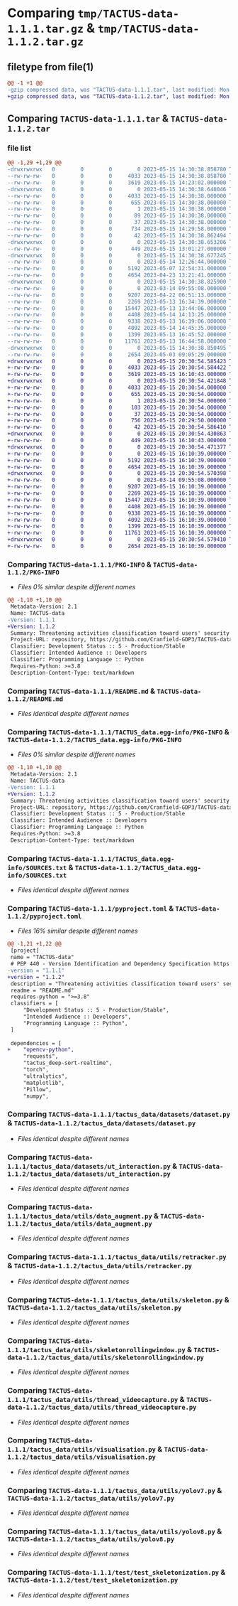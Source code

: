 # Comparing `tmp/TACTUS-data-1.1.1.tar.gz` & `tmp/TACTUS-data-1.1.2.tar.gz`

## filetype from file(1)

```diff
@@ -1 +1 @@
-gzip compressed data, was "TACTUS-data-1.1.1.tar", last modified: Mon May 15 14:30:38 2023, max compression
+gzip compressed data, was "TACTUS-data-1.1.2.tar", last modified: Mon May 15 20:30:54 2023, max compression
```

## Comparing `TACTUS-data-1.1.1.tar` & `TACTUS-data-1.1.2.tar`

### file list

```diff
@@ -1,29 +1,29 @@
-drwxrwxrwx   0        0        0        0 2023-05-15 14:30:38.858780 TACTUS-data-1.1.1/
--rw-rw-rw-   0        0        0     4033 2023-05-15 14:30:38.858780 TACTUS-data-1.1.1/PKG-INFO
--rw-rw-rw-   0        0        0     3619 2023-05-15 14:23:02.000000 TACTUS-data-1.1.1/README.md
-drwxrwxrwx   0        0        0        0 2023-05-15 14:30:38.640046 TACTUS-data-1.1.1/TACTUS_data.egg-info/
--rw-rw-rw-   0        0        0     4033 2023-05-15 14:30:38.000000 TACTUS-data-1.1.1/TACTUS_data.egg-info/PKG-INFO
--rw-rw-rw-   0        0        0      655 2023-05-15 14:30:38.000000 TACTUS-data-1.1.1/TACTUS_data.egg-info/SOURCES.txt
--rw-rw-rw-   0        0        0        1 2023-05-15 14:30:38.000000 TACTUS-data-1.1.1/TACTUS_data.egg-info/dependency_links.txt
--rw-rw-rw-   0        0        0       89 2023-05-15 14:30:38.000000 TACTUS-data-1.1.1/TACTUS_data.egg-info/requires.txt
--rw-rw-rw-   0        0        0       37 2023-05-15 14:30:38.000000 TACTUS-data-1.1.1/TACTUS_data.egg-info/top_level.txt
--rw-rw-rw-   0        0        0      734 2023-05-15 14:29:58.000000 TACTUS-data-1.1.1/pyproject.toml
--rw-rw-rw-   0        0        0       42 2023-05-15 14:30:38.862494 TACTUS-data-1.1.1/setup.cfg
-drwxrwxrwx   0        0        0        0 2023-05-15 14:30:38.653206 TACTUS-data-1.1.1/tactus_data/
--rw-rw-rw-   0        0        0      449 2023-05-15 13:01:27.000000 TACTUS-data-1.1.1/tactus_data/__init__.py
-drwxrwxrwx   0        0        0        0 2023-05-15 14:30:38.677245 TACTUS-data-1.1.1/tactus_data/datasets/
--rw-rw-rw-   0        0        0        0 2023-05-14 12:26:44.000000 TACTUS-data-1.1.1/tactus_data/datasets/__init__.py
--rw-rw-rw-   0        0        0     5192 2023-05-07 12:54:31.000000 TACTUS-data-1.1.1/tactus_data/datasets/dataset.py
--rw-rw-rw-   0        0        0     4654 2023-04-23 13:21:41.000000 TACTUS-data-1.1.1/tactus_data/datasets/ut_interaction.py
-drwxrwxrwx   0        0        0        0 2023-05-15 14:30:38.825900 TACTUS-data-1.1.1/tactus_data/utils/
--rw-rw-rw-   0        0        0        0 2023-03-14 09:55:08.000000 TACTUS-data-1.1.1/tactus_data/utils/__init__.py
--rw-rw-rw-   0        0        0     9207 2023-04-22 06:51:13.000000 TACTUS-data-1.1.1/tactus_data/utils/data_augment.py
--rw-rw-rw-   0        0        0     2269 2023-05-13 16:34:39.000000 TACTUS-data-1.1.1/tactus_data/utils/retracker.py
--rw-rw-rw-   0        0        0    15447 2023-05-13 13:44:06.000000 TACTUS-data-1.1.1/tactus_data/utils/skeleton.py
--rw-rw-rw-   0        0        0     4408 2023-05-14 14:13:25.000000 TACTUS-data-1.1.1/tactus_data/utils/skeletonrollingwindow.py
--rw-rw-rw-   0        0        0     9338 2023-05-13 16:39:06.000000 TACTUS-data-1.1.1/tactus_data/utils/thread_videocapture.py
--rw-rw-rw-   0        0        0     4092 2023-05-14 14:45:35.000000 TACTUS-data-1.1.1/tactus_data/utils/visualisation.py
--rw-rw-rw-   0        0        0     1399 2023-05-13 16:45:52.000000 TACTUS-data-1.1.1/tactus_data/utils/yolov7.py
--rw-rw-rw-   0        0        0    11761 2023-05-13 16:44:58.000000 TACTUS-data-1.1.1/tactus_data/utils/yolov8.py
-drwxrwxrwx   0        0        0        0 2023-05-15 14:30:38.850495 TACTUS-data-1.1.1/test/
--rw-rw-rw-   0        0        0     2654 2023-05-03 09:05:29.000000 TACTUS-data-1.1.1/test/test_skeletonization.py
+drwxrwxrwx   0        0        0        0 2023-05-15 20:30:54.585423 TACTUS-data-1.1.2/
+-rw-rw-rw-   0        0        0     4033 2023-05-15 20:30:54.584422 TACTUS-data-1.1.2/PKG-INFO
+-rw-rw-rw-   0        0        0     3619 2023-05-15 16:10:43.000000 TACTUS-data-1.1.2/README.md
+drwxrwxrwx   0        0        0        0 2023-05-15 20:30:54.421848 TACTUS-data-1.1.2/TACTUS_data.egg-info/
+-rw-rw-rw-   0        0        0     4033 2023-05-15 20:30:54.000000 TACTUS-data-1.1.2/TACTUS_data.egg-info/PKG-INFO
+-rw-rw-rw-   0        0        0      655 2023-05-15 20:30:54.000000 TACTUS-data-1.1.2/TACTUS_data.egg-info/SOURCES.txt
+-rw-rw-rw-   0        0        0        1 2023-05-15 20:30:54.000000 TACTUS-data-1.1.2/TACTUS_data.egg-info/dependency_links.txt
+-rw-rw-rw-   0        0        0      103 2023-05-15 20:30:54.000000 TACTUS-data-1.1.2/TACTUS_data.egg-info/requires.txt
+-rw-rw-rw-   0        0        0       37 2023-05-15 20:30:54.000000 TACTUS-data-1.1.2/TACTUS_data.egg-info/top_level.txt
+-rw-rw-rw-   0        0        0      756 2023-05-15 20:29:50.000000 TACTUS-data-1.1.2/pyproject.toml
+-rw-rw-rw-   0        0        0       42 2023-05-15 20:30:54.586410 TACTUS-data-1.1.2/setup.cfg
+drwxrwxrwx   0        0        0        0 2023-05-15 20:30:54.430863 TACTUS-data-1.1.2/tactus_data/
+-rw-rw-rw-   0        0        0      449 2023-05-15 16:10:43.000000 TACTUS-data-1.1.2/tactus_data/__init__.py
+drwxrwxrwx   0        0        0        0 2023-05-15 20:30:54.471377 TACTUS-data-1.1.2/tactus_data/datasets/
+-rw-rw-rw-   0        0        0        0 2023-05-15 16:10:39.000000 TACTUS-data-1.1.2/tactus_data/datasets/__init__.py
+-rw-rw-rw-   0        0        0     5192 2023-05-15 16:10:39.000000 TACTUS-data-1.1.2/tactus_data/datasets/dataset.py
+-rw-rw-rw-   0        0        0     4654 2023-05-15 16:10:39.000000 TACTUS-data-1.1.2/tactus_data/datasets/ut_interaction.py
+drwxrwxrwx   0        0        0        0 2023-05-15 20:30:54.570398 TACTUS-data-1.1.2/tactus_data/utils/
+-rw-rw-rw-   0        0        0        0 2023-03-14 09:55:08.000000 TACTUS-data-1.1.2/tactus_data/utils/__init__.py
+-rw-rw-rw-   0        0        0     9207 2023-05-15 16:10:39.000000 TACTUS-data-1.1.2/tactus_data/utils/data_augment.py
+-rw-rw-rw-   0        0        0     2269 2023-05-15 16:10:39.000000 TACTUS-data-1.1.2/tactus_data/utils/retracker.py
+-rw-rw-rw-   0        0        0    15447 2023-05-15 16:10:39.000000 TACTUS-data-1.1.2/tactus_data/utils/skeleton.py
+-rw-rw-rw-   0        0        0     4408 2023-05-15 16:10:39.000000 TACTUS-data-1.1.2/tactus_data/utils/skeletonrollingwindow.py
+-rw-rw-rw-   0        0        0     9338 2023-05-15 16:10:39.000000 TACTUS-data-1.1.2/tactus_data/utils/thread_videocapture.py
+-rw-rw-rw-   0        0        0     4092 2023-05-15 16:10:39.000000 TACTUS-data-1.1.2/tactus_data/utils/visualisation.py
+-rw-rw-rw-   0        0        0     1399 2023-05-15 16:10:39.000000 TACTUS-data-1.1.2/tactus_data/utils/yolov7.py
+-rw-rw-rw-   0        0        0    11761 2023-05-15 16:10:39.000000 TACTUS-data-1.1.2/tactus_data/utils/yolov8.py
+drwxrwxrwx   0        0        0        0 2023-05-15 20:30:54.579410 TACTUS-data-1.1.2/test/
+-rw-rw-rw-   0        0        0     2654 2023-05-15 16:10:39.000000 TACTUS-data-1.1.2/test/test_skeletonization.py
```

### Comparing `TACTUS-data-1.1.1/PKG-INFO` & `TACTUS-data-1.1.2/PKG-INFO`

 * *Files 0% similar despite different names*

```diff
@@ -1,10 +1,10 @@
 Metadata-Version: 2.1
 Name: TACTUS-data
-Version: 1.1.1
+Version: 1.1.2
 Summary: Threatening activities classification toward users' security
 Project-URL: repository, https://github.com/Cranfield-GDP3/TACTUS-data
 Classifier: Development Status :: 5 - Production/Stable
 Classifier: Intended Audience :: Developers
 Classifier: Programming Language :: Python
 Requires-Python: >=3.8
 Description-Content-Type: text/markdown
```

### Comparing `TACTUS-data-1.1.1/README.md` & `TACTUS-data-1.1.2/README.md`

 * *Files identical despite different names*

### Comparing `TACTUS-data-1.1.1/TACTUS_data.egg-info/PKG-INFO` & `TACTUS-data-1.1.2/TACTUS_data.egg-info/PKG-INFO`

 * *Files 0% similar despite different names*

```diff
@@ -1,10 +1,10 @@
 Metadata-Version: 2.1
 Name: TACTUS-data
-Version: 1.1.1
+Version: 1.1.2
 Summary: Threatening activities classification toward users' security
 Project-URL: repository, https://github.com/Cranfield-GDP3/TACTUS-data
 Classifier: Development Status :: 5 - Production/Stable
 Classifier: Intended Audience :: Developers
 Classifier: Programming Language :: Python
 Requires-Python: >=3.8
 Description-Content-Type: text/markdown
```

### Comparing `TACTUS-data-1.1.1/TACTUS_data.egg-info/SOURCES.txt` & `TACTUS-data-1.1.2/TACTUS_data.egg-info/SOURCES.txt`

 * *Files identical despite different names*

### Comparing `TACTUS-data-1.1.1/pyproject.toml` & `TACTUS-data-1.1.2/pyproject.toml`

 * *Files 16% similar despite different names*

```diff
@@ -1,21 +1,22 @@
 [project]
 name = "TACTUS-data"
 # PEP 440 - Version Identification and Dependency Specification https://peps.python.org/pep-0440/
-version = "1.1.1"
+version = "1.1.2"
 description = "Threatening activities classification toward users' security"
 readme = "README.md"
 requires-python = ">=3.8"
 classifiers = [
     "Development Status :: 5 - Production/Stable",
     "Intended Audience :: Developers",
     "Programming Language :: Python",
 ]
 
 dependencies = [
+    "opencv-python",
     "requests",
     "tactus_deep-sort-realtime",
     "torch",
     "ultralytics",
     "matplotlib",
     "Pillow",
     "numpy",
```

### Comparing `TACTUS-data-1.1.1/tactus_data/datasets/dataset.py` & `TACTUS-data-1.1.2/tactus_data/datasets/dataset.py`

 * *Files identical despite different names*

### Comparing `TACTUS-data-1.1.1/tactus_data/datasets/ut_interaction.py` & `TACTUS-data-1.1.2/tactus_data/datasets/ut_interaction.py`

 * *Files identical despite different names*

### Comparing `TACTUS-data-1.1.1/tactus_data/utils/data_augment.py` & `TACTUS-data-1.1.2/tactus_data/utils/data_augment.py`

 * *Files identical despite different names*

### Comparing `TACTUS-data-1.1.1/tactus_data/utils/retracker.py` & `TACTUS-data-1.1.2/tactus_data/utils/retracker.py`

 * *Files identical despite different names*

### Comparing `TACTUS-data-1.1.1/tactus_data/utils/skeleton.py` & `TACTUS-data-1.1.2/tactus_data/utils/skeleton.py`

 * *Files identical despite different names*

### Comparing `TACTUS-data-1.1.1/tactus_data/utils/skeletonrollingwindow.py` & `TACTUS-data-1.1.2/tactus_data/utils/skeletonrollingwindow.py`

 * *Files identical despite different names*

### Comparing `TACTUS-data-1.1.1/tactus_data/utils/thread_videocapture.py` & `TACTUS-data-1.1.2/tactus_data/utils/thread_videocapture.py`

 * *Files identical despite different names*

### Comparing `TACTUS-data-1.1.1/tactus_data/utils/visualisation.py` & `TACTUS-data-1.1.2/tactus_data/utils/visualisation.py`

 * *Files identical despite different names*

### Comparing `TACTUS-data-1.1.1/tactus_data/utils/yolov7.py` & `TACTUS-data-1.1.2/tactus_data/utils/yolov7.py`

 * *Files identical despite different names*

### Comparing `TACTUS-data-1.1.1/tactus_data/utils/yolov8.py` & `TACTUS-data-1.1.2/tactus_data/utils/yolov8.py`

 * *Files identical despite different names*

### Comparing `TACTUS-data-1.1.1/test/test_skeletonization.py` & `TACTUS-data-1.1.2/test/test_skeletonization.py`

 * *Files identical despite different names*

